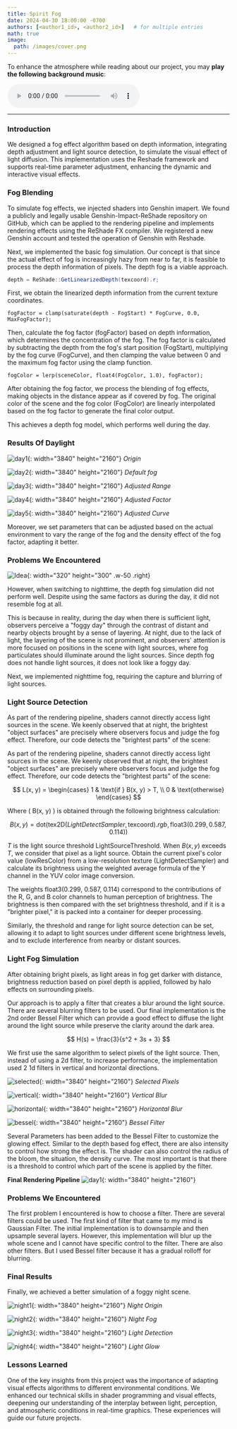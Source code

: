 ```yaml
---
title: Spirit Fog
date: 2024-04-30 18:00:00 -0700
authors: [<author1_id>, <author2_id>]   # for multiple entries
math: true
image:
  path: /images/cover.png
---
```


To enhance the atmosphere while reading about our project, you may **play the following background music**:

<audio controls>
  <source src="/assets/audio/audio2.mp3" type="audio/mp3">
  Your browser does not support the audio element.
</audio>

***

### Introduction

We designed a fog effect algorithm based on depth information, integrating depth adjustment and light source detection, to simulate the visual effect of light diffusion. This implementation uses the Reshade framework and supports real-time parameter adjustment, enhancing the dynamic and interactive visual effects.

### Fog Blending

To simulate fog effects, we injected shaders into Genshin imapert. We found a publicly and legally usable Genshin-Impact-ReShade repository on GitHub, which can be applied to the rendering pipeline and implements rendering effects using the ReShade FX compiler. We registered a new Genshin account and tested the operation of Genshin with Reshade.

Next, we implemented the basic fog simulation. Our concept is that since the actual effect of fog is increasingly hazy from near to far, it is feasible to process the depth information of pixels. The depth fog is a viable approach.

```glsl
depth = ReShade::GetLinearizedDepth(texcoord).r;
```

First, we obtain the linearized depth information from the current texture coordinates.

```hlsl
fogFactor = clamp(saturate(depth - FogStart) * FogCurve, 0.0, MaxFogFactor);
```

Then, calculate the fog factor (fogFactor) based on depth information, which determines the concentration of the fog. The fog factor is calculated by subtracting the depth from the fog's start position (FogStart), multiplying by the fog curve (FogCurve), and then clamping the value between 0 and the maximum fog factor using the clamp function.

```hlsl
fogColor = lerp(sceneColor, float4(FogColor, 1.0), fogFactor);
```

After obtaining the fog factor, we process the blending of fog effects, making objects in the distance appear as if covered by fog. The original color of the scene and the fog color (FogColor) are linearly interpolated based on the fog factor to generate the final color output.

This achieves a depth fog model, which performs well during the day.

### Results Of Daylight

![day1](/images/day1.png){: width="3840" height="2160"}
_Origin_

![day2](/images/day2.png){: width="3840" height="2160"}
_Default fog_

![day3](/images/day3.png){: width="3840" height="2160"}
_Adjusted Range_

![day4](/images/day4.png){: width="3840" height="2160"}
_Adjusted Factor_

![day5](/images/day5.png){: width="3840" height="2160"}
_Adjusted Curve_

Moreover, we set parameters that can be adjusted based on the actual environment to vary the range of the fog and the density effect of the fog factor, adapting it better.

### Problems We Encountered

![Idea](/images/idea.PNG){: width="320" height="300" .w-50 .right}

However, when switching to nighttime, the depth fog simulation did not perform well. Despite using the same factors as during the day, it did not resemble fog at all.

This is because in reality, during the day when there is sufficient light, observers perceive a "foggy day" through the contrast of distant and nearby objects brought by a sense of layering. At night, due to the lack of light, the layering of the scene is not prominent, and observers' attention is more focused on positions in the scene with light sources, where fog particulates should illuminate around the light sources. Since depth fog does not handle light sources, it does not look like a foggy day.

Next, we implemented nighttime fog, requiring the capture and blurring of light sources.

### Light Source Detection

As part of the rendering pipeline, shaders cannot directly access light sources in the scene. We keenly observed that at night, the brightest "object surfaces" are precisely where observers focus and judge the fog effect. Therefore, our code detects the "brightest parts" of the scene:

As part of the rendering pipeline, shaders cannot directly access light sources in the scene. We keenly observed that at night, the brightest "object surfaces" are precisely where observers focus and judge the fog effect. Therefore, our code detects the "brightest parts" of the scene:

$$
L(x, y) = 
\begin{cases} 
1 & \text{if } B(x, y) > T, \\
0 & \text{otherwise}
\end{cases}
$$

Where \( B(x, y) \) is obtained through the following brightness calculation:

$$
B(x,y) = \text{dot}(\text{tex2D}(LightDetectSampler, \text{texcoord}).rgb, \text{float3}(0.299, 0.587, 0.114))
$$

$T$ is the light source threshold LightSourceThreshold. When $B(x, y)$ exceeds $T$, we consider that pixel as a light source. Obtain the current pixel's color value (lowResColor) from a low-resolution texture (LightDetectSampler) and calculate its brightness using the weighted average formula of the Y channel in the YUV color image conversion.

The weights float3(0.299, 0.587, 0.114) correspond to the contributions of the R, G, and B color channels to human perception of brightness. The brightness is then compared with the set brightness threshold, and if it is a "brighter pixel," it is packed into a container for deeper processing.

Similarly, the threshold and range for light source detection can be set, allowing it to adapt to light sources under different scene brightness levels, and to exclude interference from nearby or distant sources.

### Light Fog Simulation

After obtaining bright pixels, as light areas in fog get darker with distance, brightness reduction based on pixel depth is applied, followed by halo effects on surrounding pixels.

Our approach is to apply a filter that creates a blur around the light source. There are several blurring filters to be used. Our final implementation is the 2nd order Bessel Filter which can provide a good effect to diffuse the light around the light source while preserve the clarity around the dark area.

$$
H(s) = \frac{3}{s^2 + 3s + 3}
$$

We first use the same algorithm to select pixels of the light source. Then, instead of using a 2d filter, to increase performance, the implementation used 2 1d filters in vertical and horizontal directions.

![selected](/images/selected.png){: width="3840" height="2160"}
_Selected Pixels_

![vertical](/images/vertical.png){: width="3840" height="2160"}
_Vertical Blur_

![horizontal](/images/horizontal.png){: width="3840" height="2160"}
_Horizontal Blur_

![bessel](/images/blur.png){: width="3840" height="2160"}
_Bessel Filter_

Several Parameters has been added to the Bessel Filter to customize the  glowing effect. Similar to the  depth based fog effect, there are also intensity to  control how strong the effect is.  The shader can also control the radius of the bloom, the situation, the density curve. The most important is that there is a threshold  to control which part of the scene is applied by the filter.

**Final Rendering Pipeline**
![day1](/images/struct.png){: width="3840" height="2160"}


### Problems We Encountered

The first problem I encountered is how to choose a filter. There are several filters could be used. The first kind of filter that came to my mind is Gaussian Filter.  The initial implementation is to downsample and then upsample several layers. However, this implementation will blur up the whole scene and I cannot have specific control to the filter. There are also other filters. But I used Bessel filter because it has a gradual rolloff for blurring.

### Final Results

Finally, we achieved a better simulation of a foggy night scene.

![night1](/images/night1.png){: width="3840" height="2160"}
_Night Origin_

![night2](/images/night2.png){: width="3840" height="2160"}
_Night Fog_

![night3](/images/night3.png){: width="3840" height="2160"}
_Light Detection_

![night4](/images/night4.png){: width="3840" height="2160"}
_Light Glow_

### Lessons Learned

One of the key insights from this project was the importance of adapting visual effects algorithms to different environmental conditions. We enhanced our technical skills in shader programming and visual effects, deepening our understanding of the interplay between light, perception, and atmospheric conditions in real-time graphics. These experiences will guide our future projects.
